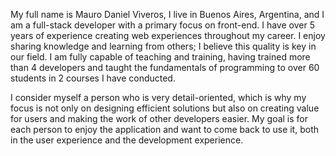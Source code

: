 My full name is Mauro Daniel Viveros, I live in Buenos Aires, Argentina, and I am a full-stack developer with a primary focus on front-end. I have over 5 years of experience creating web experiences throughout my career. I enjoy sharing knowledge and learning from others; I believe this quality is key in our field. I am fully capable of teaching and training, having trained more than 4 developers and taught the fundamentals of programming to over 60 students in 2 courses I have conducted.

I consider myself a person who is very detail-oriented, which is why my focus is not only on designing efficient solutions but also on creating value for users and making the work of other developers easier. My goal is for each person to enjoy the application and want to come back to use it, both in the user experience and the development experience.